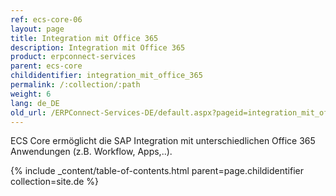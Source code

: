 ```yaml
---
ref: ecs-core-06
layout: page
title: Integration mit Office 365
description: Integration mit Office 365
product: erpconnect-services
parent: ecs-core
childidentifier: integration_mit_office_365
permalink: /:collection/:path
weight: 6
lang: de_DE
old_url: /ERPConnect-Services-DE/default.aspx?pageid=integration_mit_office_365
---
```


ECS Core ermöglicht die SAP Integration mit unterschiedlichen Office 365 Anwendungen (z.B. Workflow, Apps,..).

{% include _content/table-of-contents.html parent=page.childidentifier collection=site.de %}